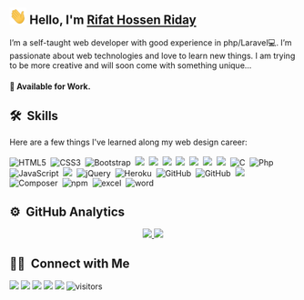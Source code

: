## <img src="https://raw.githubusercontent.com/ABSphreak/ABSphreak/master/gifs/Hi.gif" width="30px"> Hello, I'm [Rifat Hossen Riday](https://rhriday.github.io/)

I’m a self-taught web developer with good experience in php/Laravel💻. I’m passionate about web technologies and love to learn new things. I am trying to be more creative and will soon come with something unique...

#### 🔭 Available for Work.

## 🛠 &nbsp;Skills

Here are a few things I've learned along my web design career: <br><br>
![HTML5](https://img.shields.io/badge/-HTML5-%23E44D27?style=flat-square&logo=html5&logoColor=ffffff)&nbsp;
![CSS3](https://img.shields.io/badge/-CSS3-%231572B6?style=flat-square&logo=css3)&nbsp;
![Bootstrap](https://img.shields.io/badge/-Bootstrap-563D7C?style=flat-square&logo=Bootstrap)&nbsp;
<img src="https://img.shields.io/badge/-MySQL-F29111?style=flat-square&logo=MySQL&logoColor=black"/>&nbsp;
<img src="https://img.shields.io/badge/-Laravel-F55247?style=flat-square&logo=Laravel&logoColor=white"/>&nbsp;
<img src="https://img.shields.io/badge/Photoshop-%2331A8FF.svg?style=square&logo=adobephotoshop&logoColor=black"/>&nbsp;
<img src="https://img.shields.io/badge/-React-61DAFB?style=flat-square&logo=react&logoColor=black"/>&nbsp;
<img src ="https://img.shields.io/badge/MongoDB-%234ea94b.svg?style=square&logo=mongodb&logoColor=white"/>&nbsp;
<img src="https://img.shields.io/badge/-express-000?&style=flat-square&logo=Express&logoColor=white"/>&nbsp;
<img src="https://img.shields.io/badge/-Node.js-339933?&style=flat-square&logo=Node.js&logoColor=white"/>&nbsp;
![C](https://img.shields.io/badge/--A8B9CC?style=flat-square&logo=c&logoColor=black)&nbsp;
![Php](https://img.shields.io/badge/-php-394989?style=flat-square&logo=php)&nbsp;
![JavaScript](https://img.shields.io/badge/-JavaScript-%23F7DF1C?style=flat-square&logo=javascript&logoColor=000000&labelColor=%23F7DF1C&color=%23FFCE5A)&nbsp;
<img src="https://img.shields.io/badge/Wordpress%20-%231572B6.svg?&style=flat-square&logo=wordpress&logoColor=white"/>&nbsp;
![jQuery](https://img.shields.io/badge/jQuery-0769AD?style=flat-square&logo=jquery&logoColor=white)&nbsp;
![Heroku](https://img.shields.io/badge/Heroku-430098?style=flat-square&logo=Heroku&logoColor=white)&nbsp;
![GitHub](https://img.shields.io/badge/-Git-F05032?style=flat-square&logo=git&logoColor=white)&nbsp;
![GitHub](https://img.shields.io/badge/-GitHub-414141?style=flat-square&logo=github)&nbsp;
<img src="https://img.shields.io/badge/-Visual%20Studio%20Code-007ACC?style=flat-square&logo=Visual%20Studio%20Code&logoColor=white"/>&nbsp;
![Composer](https://img.shields.io/badge/-Composer-885630?style=flat-square&logo=composer&logoColor=white)&nbsp;
![npm](https://img.shields.io/badge/-npm-885630?style=flat-square&logo=npm&logoColor=white)&nbsp;
![excel](https://img.shields.io/badge/-Excel-217346?style=flat-square&logo=MicrosoftExcel&logoColor=white)&nbsp;
![word](https://img.shields.io/badge/-Word-2B579A?style=flat-square&logo=MicrosoftWord&logoColor=white)&nbsp;


## ⚙️ &nbsp;GitHub Analytics

<p align="center">
<a href="https://github.com/rhriday">
  <img height="180em" src="https://github-readme-stats-eight-theta.vercel.app/api?username=rhriday&show_icons=true&theme=algolia&include_all_commits=true&count_private=true"/>
  <img height="180em" src="https://github-readme-stats-eight-theta.vercel.app/api/top-langs/?username=rhriday&layout=compact&theme=algolia&include_all_commits=true&count_private=true&langs_count=8&hide=DIGITAL%20Command%20Language"/>
</a>
</p> 


## 🤝🏻 &nbsp;Connect with Me

<a href="mailto:riffatriday@gmail.com"><img src="https://img.shields.io/badge/-Mail Me-D14836?style=flat&logo=Gmail&logoColor=white"/></a>
<a href="https://rhriday.github.io/"><img src="https://img.shields.io/badge/Website-3b5998?style=flat-square&logo=google-chrome&logoColor=white"/></a>
<a href="https://facebook.com/riffatriday"><img src="https://img.shields.io/badge/-Facebook-1877F2?style=flat&logo=Facebook&logoColor=white"/></a>
<a href="https://twitter.com/rhriday"><img src="https://img.shields.io/badge/-Twitter-1ca0f1?style=flat-square&labelColor=1ca0f1&logo=twitter&logoColor=white"/></a>
<a href="https://github.com/rhriday"><img src="https://img.shields.io/badge/-GitHub-414141?style=flat-square&labelColor=414141&logo=github&logoColor=white"/></a>
![visitors](https://visitor-badge.laobi.icu/badge?page_id=rhriday.rhriday)

